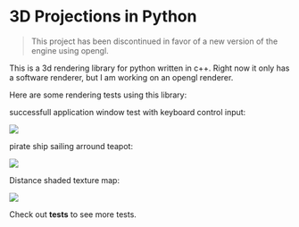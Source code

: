 # 3D Projections in Python

> This project has been discontinued in favor of a new version of the engine using opengl.

This is a 3d rendering library for python written in c++.  Right now it only has a software renderer, but I am working on an opengl renderer.

Here are some rendering tests using this library:

successfull application window test with keyboard control input:

![](https://github.com/FrewtyPebbles/python-c---rasterizer-library/blob/main/tests/sdl_3d_engine.gif)

pirate ship sailing arround teapot:

![](https://github.com/FrewtyPebbles/python-c---rasterizer-library/blob/main/tests/boat_and_teapot.gif)

Distance shaded texture map:

![](https://github.com/FrewtyPebbles/python-c---rasterizer-library/blob/main/tests/distance_shaded_texture_mapped.gif)

Check out **tests** to see more tests.